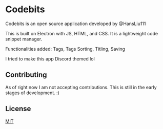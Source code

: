# Codebits

Codebits is an open source application developed by @HansLiu111

This is built on Electron with JS, HTML, and CSS. It is a lightweight code snippet manager. 

Functionalities added:
Tags,
Tags Sorting,
Titling,
Saving

I tried to make this app Discord themed lol


## Contributing

As of right now I am not accepting contributions. This is still in the early stages of development. :)


## License

[MIT](https://choosealicense.com/licenses/mit/)
